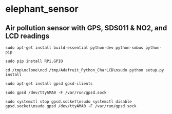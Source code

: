 # elephant_sensor

## Air pollution sensor with GPS, SDS011 &amp; NO2, and LCD readings

`sudo apt-get install build-essential python-dev python-smbus python-pip`

`sudo pip install RPi.GPIO`

`cd /tmp\nclone\ncd /tmp/Adafruit_Python_CharLCD\nsudo python setup.py install`

`sudo apt-get install gpsd gpsd-clients`

`sudo gpsd /dev/ttyAMA0 -F /var/run/gpsd.sock`

`sudo systemctl stop gpsd.socket\nsudo systemctl disable gpsd.socket\nsudo gpsd /dev/ttyAMA0 -F /var/run/gpsd.sock`
